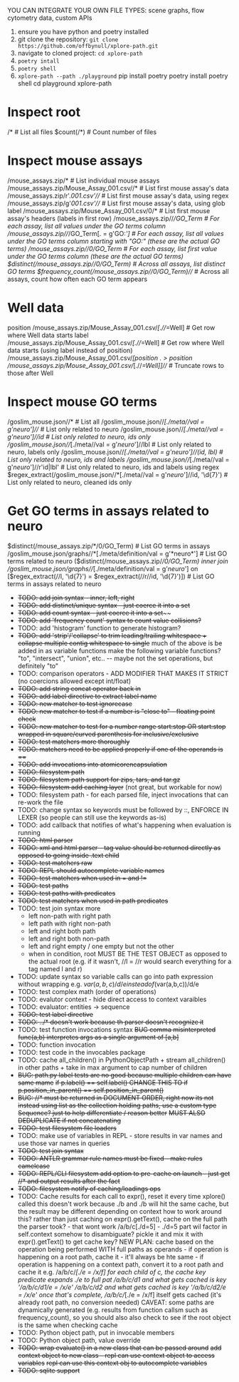 YOU CAN INTEGRATE YOUR OWN FILE TYPES: scene graphs, flow cytometry data, custom APIs

1. ensure you have python and poetry installed
2. git clone the repository: `git clone https://github.com/offbynull/xplore-path.git`
3. navigate to cloned project: `cd xplore-path`
4. `poetry intall`
5. `poetry shell`
6. `xplore-path --path ./playground`
pip install poetry
poetry install
poetry shell
cd playground
xplore-path

# Inspect root
/*          # List all files
$count(/*)  # Count number of files

# Inspect mouse assays
/mouse_assays.zip/*                                           # List individual mouse assays
/mouse_assays.zip/Mouse_Assay_001.csv//*                      # List first mouse assay's data
/mouse_assays.zip/r'.*001.csv'//*                             # List first mouse assay's data, using regex
/mouse_assays.zip/g'*001.csv'//*                              # List first mouse assay's data, using glob
label /mouse_assays.zip/Mouse_Assay_001.csv/0/*               # List first mouse assay's headers (labels in first row)
/mouse_assays.zip//*/GO_Term                                  # For each assay, list all values under the GO terms column
/mouse_assays.zip//*/GO_Term[. = g'GO:*']                     # For each assay, list all values under the GO terms column starting with "GO:" (these are the actual GO terms)
/mouse_assays.zip//0/GO_Term                                  # For each assay, list first value under the GO terms column (these are the actual GO terms)
$distinct(/mouse_assays.zip//0/GO_Term)                       # Across all assays, list distinct GO terms
$frequency_count(/mouse_assays.zip//0/GO_Term)//*             # Across all assays, count how often each GO term appears


# Well data
position /mouse_assays.zip/Mouse_Assay_001.csv/*[.//*=Well]   # Get row where Well data starts
label /mouse_assays.zip/Mouse_Assay_001.csv/*[.//*=Well]      # Get row where Well data starts (using label instead of position)
/mouse_assays.zip/Mouse_Assay_001.csv/*[position . > position /mouse_assays.zip/Mouse_Assay_001.csv/*[.//*=Well]]//* # Truncate rows to those after Well


# Inspect mouse GO terms
/goslim_mouse.json//*                                                         # List all
/goslim_mouse.json//*[./meta//val = g'*neuro*']//*                            # List only related to neuro
/goslim_mouse.json//*[./meta//val = g'*neuro*']//id                           # List only related to neuro, ids only
/goslim_mouse.json//*[./meta//val = g'*neuro*']//lbl                          # List only related to neuro, labels only
/goslim_mouse.json//*[./meta//val = g'*neuro*']//(id, lbl)                    # List only related to neuro, ids and labels
/goslim_mouse.json//*[./meta//val = g'*neuro*']//r'id|lbl'                    # List only related to neuro, ids and labels using regex
$regex_extract(/goslim_mouse.json//*[./meta//val = g'*neuro*']//id, '\d{7}')  # List only related to neuro, cleaned ids only


# Get GO terms in assays related to neuro
$distinct(/mouse_assays.zip/*/0/GO_Term)                 # List GO terms in assays
/goslim_mouse.json/graphs//*[./meta/definition/val = g'*neuro*']  # List GO terms related to neuro
($distinct(/mouse_assays.zip/*/0/GO_Term) inner join /goslim_mouse.json/graphs//*[./meta/definition/val = g'*neuro*'] on [$regex_extract(//l, '\d{7}') = $regex_extract(//r//id, '\d{7}')]) # List GO terms in assays related to neuro


* ~~TODO: add join syntax - inner, left, right~~
* ~~TODO: add distinct/unique syntax - just coerce it into a set~~
* ~~TODO: add count syntax - just coerce it into a set~~~~
* ~~TODO: add 'frequency count' syntax to count value collisions?~~
* TODO: add 'histogram' function to generate histogram?
* ~~TODO: add 'strip'/'collapse' to trim leading/trailing whitespace + collapse multiple contig whitespace to single~~
  much of the above is be added in as variable functions
    make the following variable functions? "to", "intersect", "union", etc.. -- maybe not the set operations, but definitely "to"
* TODO: comparison operators - ADD MODIFIER THAT MAKES IT STRICT (no coercions allowed except int/float)
* ~~TODO: add string concat operator back in~~
* ~~TODO: add label directive to extract label name~~
* ~~TODO: new matcher to test ignorecase~~
* ~~TODO: new matcher to test if a number is "close to" - floating point check~~
* ~~TODO: new matcher to test for a number range  start:stop OR start:stop wrapped in square/curved parenthesis for inclusive/exclusive~~
* ~~TODO: test matchers more thoroughly~~
* ~~TODO: matchers need to be applied properly if one of the operands is ==~~
* ~~TODO: add invocations into atomicorencapsulation~~
* ~~TODO: filesystem path~~
* ~~TODO: filesystem path support for zips, tars, and tar.gz~~
* ~~TODO: filesystem add caching layer~~ (not great, but workable for now)
* TODO: filesystem path - for each parsed file, inject invocations that can re-work the file
* TODO: change syntax so keywords must be followed by ::, ENFORCE IN LEXER (so people can still use the keywords as-is)
* TODO: add callback that notifies of what's happening when evaluation is running
* ~~TODO: html parser~~
* ~~TODO: xml and html parser - tag value should be returned directly as opposed to going inside .text child~~
* ~~TODO: test matchers raw~~
* ~~TODO: REPL should autocomplete variable names~~
* ~~TODO: test matchers when used in = and !=~~
* ~~TODO: test paths~~
* ~~TODO: test paths with predicates~~
* ~~TODO: test matchers when used in path predicates~~
* TODO: test join syntax more
  * left non-path with right path
  * left path with right non-path
  * left and right both path
  * left and right both non-path
  * left and right empty / one empty but not the other
  * when in condition, root MUST BE THE TEST OBJECT as opposed to the actual root (e.g. if it wasn't, //l = //r would search everything for a tag named l and r)
* TODO: update syntax so variable calls can go into path expression without wrapping e.g. $var(a,b,c)/d/e instead of ($var(a,b,c))/d/e 
* TODO: test complex math (order of operations)
* TODO: evalutor context - hide direct access to context varaibles
* TODO: evaluator: entities -> sequence
* ~~TODO: test label directive~~
* ~~TODO: ../* doesn't work because th parser doesn't recognize it~~
* TODO: test function invocations syntax
    ~~BUG comma misinterpreted func(a,b) interpretes args as a single argument of [a,b]~~
* TODO: function invocation 
* TODO: test code in the invocables package
* TODO: cache all_children() in PythonObjectPath + stream all_children() in other paths + take in max argument to cap number of children
* ~~BUG: path.py label tests are no good because multiple children can have same mame~~
     ~~if p.label() == self.label()    CHANGE THIS TO    if p.position_in_parent() == self.position_in_parent()~~
* ~~BUG: //* must be returned in DOCUMENT ORDER, right now its not~~
   ~~instead using list as the collection holding paths, use a custom type Sequence? just to help differentiate / reason better~~
   ~~MUST ALSO DEDUPLICATE if not concatenating~~
* ~~TODO: test filesystem file loaders~~
* TODO: make use of variables in REPL - store results in var names and use those var names in queries
* ~~TODO: test join syntax~~
* ~~TODO: ANTLR grammar rule names must be fixed - make rules camelcase~~
* ~~TODO: REPL/CLI filesystem add option to pre-cache on launch - just get //* and output results after the fact~~
* ~~TODO: filesystem notify of caching/loadings ops~~
* TODO: Cache results for each call to expr(), reset it every time xplore() called
    this doesn't work because ./b and ./b will hit the same cache, but the result may be different depending on context
    how to work around this?
      rather than just caching on expr().getText(), cache on the full path the parser took? - that wont work /a/b/c[./d=5] - ./d=5 part wil
    factor in self.context somehow to disambiguate? pickle it and mix it with expr().getText() to get cache key?
    NEW PLAN:
      cache based on the operation being performed WITH full paths as operands
          - if operation is happening on a root path, cache it - it'll always be hte same
          - if operation is happening on a context path, convert it to a root path and cache it
       e.g. /a/b/c/*[./e = /x/f]
         for each child of c, the cache key predicate expands ./e to full pat
            /a/b/c/d1 and what gets cached is key '/a/b/c/d1/e = /x/e'
            /a/b/c/d2 and what gets cached is key '/a/b/c/d2/e = /x/e'
         once that's complete, /a/b/c/*[./e = /x/f] itself gets cached (it's already root path, no conversion needed)
       CAVEAT: some paths are dynamically generated (e.g. results from function callsm such as frequency_count), so you should also also check to see if the root object is the same when checking cache 
* TODO: Python object path, put in invocable members
* TODO: Python object path, value override
* ~~TODO: wrap evaluate() in a new class that can be passed around~~
    ~~add context object to new class - repl can use context object to access variables~~
    ~~repl can use this context obj to autocomplete variables~~
* ~~TODO: sqlite support~~